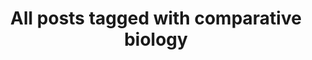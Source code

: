 ---
layout: tag
title: "All posts tagged with comparative biology"
permalink: /weblog/tags/comparative-biology/
taxonomy: comparative biology
---